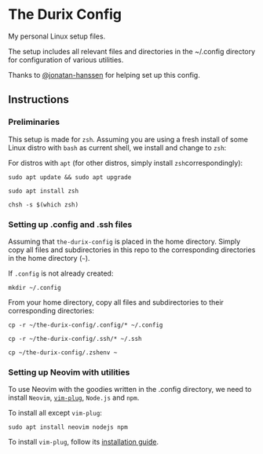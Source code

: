 # The Durix Config

My personal Linux setup files.

The setup includes all relevant files and directories in the ~/.config directory for configuration of various utilities.

Thanks to [@jonatan-hanssen](https://github.com/jonatan-hanssen) for helping set up this config.

## Instructions

### Preliminaries

This setup is made for `zsh`. Assuming you are using a fresh install of some Linux distro with `bash` as current shell, we install and change to `zsh`:

For distros with `apt` (for other distros, simply install `zsh`correspondingly):
    
    sudo apt update && sudo apt upgrade

    sudo apt install zsh

    chsh -s $(which zsh)

### Setting up .config and .ssh files

Assuming that `the-durix-config` is placed in the home directory. Simply copy all files and subdirectories in this repo to the corresponding directories in the home directory (`~`).

If `.config` is not already created:

    mkdir ~/.config

From your home directory, copy all files and subdirectories to their corresponding directories:

    cp -r ~/the-durix-config/.config/* ~/.config
    
    cp -r ~/the-durix-config/.ssh/* ~/.ssh

    cp ~/the-durix-config/.zshenv ~

### Setting up Neovim with utilities

To use Neovim with the goodies written in the .config directory, we need to install `Neovim`, [`vim-plug`](https://github.com/junegunn/vim-plug), `Node.js` and `npm`.

To install all except `vim-plug`:

    sudo apt install neovim nodejs npm

To install `vim-plug`, follow its [installation guide](https://github.com/junegunn/vim-plug).
